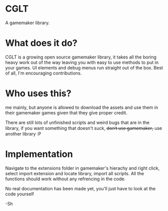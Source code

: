 # CGLT
A gamemaker library.

# What does it do?
CGLT is a growing open source gamemaker library, it takes all the boring heavy work out of the way leaving you with easy to use methods to put in your games. UI elements and debug menus run straight out of the box. Best of all, I'm encouraging contributions.

# Who uses this?
me mainly, but anyone is allowed to download the assets and use them in their gamemaker games given that they give proper credit.

There are still lots of unfinished scripts and weird bugs that are in the library, if you want something that doesn't suck, d̶o̶n̶'̶t̶ ̶u̶s̶e̶ ̶g̶a̶m̶e̶m̶a̶k̶e̶r̶, use another library :P

# Implementation
Navigate to the extensions folder in gamemaker's hierachy and right click, select import extension and locate library, import all scripts. All the functions should work without any refrencing in the code.

No real documentation has been made yet, you'll just have to look at the code yourself

-Sh
